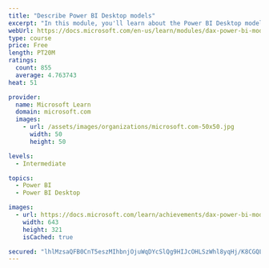 ```yaml
---
title: "Describe Power BI Desktop models"
excerpt: "In this module, you'll learn about the Power BI Desktop model structure, star schema design basics, analytics queries, and report visual configuration. This module provides a strong foundation on which you can learn to optimize model designs and add model calculations."
webUrl: https://docs.microsoft.com/en-us/learn/modules/dax-power-bi-models/
type: course
price: Free
length: PT20M
ratings:
  count: 855
  average: 4.763743
heat: 51

provider:
  name: Microsoft Learn
  domain: microsoft.com
  images:
    - url: /assets/images/organizations/microsoft.com-50x50.jpg
      width: 50
      height: 50

levels:
  - Intermediate

topics:
  - Power BI
  - Power BI Desktop

images:
  - url: https://docs.microsoft.com/learn/achievements/dax-power-bi-models-social.png
    width: 643
    height: 321
    isCached: true

secured: "lhlMzsaQFB0CnT5eszMIhbnjOjuWqDYcSlQg9HIJcOHLSzWhl8yqHj/K8CGQLhekICT9Z4gFVy2fiikOCWY4j4F5py90/zE4TYUGjlM7Qu88j+0QnJAzGQx96G4DuqL3DzPPWpGwS+FQ8EYp0/Zmz9eUiS9NVx1i6xjCduYNPm/mQB+gQ96d27rXQBnQ85Vvw1aCS08/dW+G7arBh2ykyEErtIaljz+K4z+lgI88i87a2Fd3euUaCOhbdSY96BKUn8JzbPXeqiJl2LWMfNh7dEaXdDD5iMMzTsqr+EIWGHzSLg8Fyf3ThYKS1W4t7pBURbiTVfG+MxmxBHVJJhBU7BbGPSKZhAQ+QxZuN99YGtNE6CXp6KwWiUy2KCWeBOQR5bFna2nCCBf3/UyFiu6AlBUgxAAyNAKNsEZXKgPiJao=;UuaRfGPoVxlvsgP6nOPu/w=="
---
```


